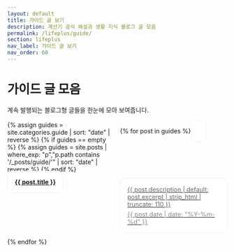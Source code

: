 ```yaml
---
layout: default
title: 가이드 글 보기
description: 계산기 공식 해설과 생활 지식 블로그 글 모음
permalink: /lifeplus/guide/
section: lifeplus
nav_label: 가이드 글 보기
nav_order: 60
---
```


# 가이드 글 모음

<p>계속 발행되는 블로그형 글들을 한눈에 모아 보여줍니다.</p>

<div class="grid-cards">
  {% assign guides = site.categories.guide | sort: "date" | reverse %}
  {% if guides == empty %}
    {% assign guides = site.posts | where_exp: "p","p.path contains '/_posts/guide/'" | sort: "date" | reverse %}
  {% endif %}

  {% for post in guides %}
    <a class="card" href="{{ post.url | relative_url }}">
      <div class="title">{{ post.title }}</div>
      <div class="desc">{{ post.description | default: post.excerpt | strip_html | truncate: 110 }}</div>
      <div class="muted" style="margin-top:6px;font-size:.9rem">{{ post.date | date: "%Y-%m-%d" }}</div>
    </a>
  {% endfor %}
</div>

<style>
.grid-cards{display:grid;grid-template-columns:repeat(auto-fill,minmax(240px,1fr));gap:12px;margin-top:16px}
.card{border:1px solid #eee;border-radius:12px;padding:16px;background:#fff}
.title{font-weight:700;margin-bottom:6px}.desc{color:#666}.muted{color:#888}
</style>
